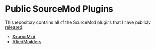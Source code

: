 # Public SourceMod Plugins

This repository contains all of the SourceMod plugins that I have [publicly released](http://www.doctormckay.com/projects.php).

* [SourceMod](http://www.sourcemod.net)
* [AlliedModders](https://forums.alliedmods.net)